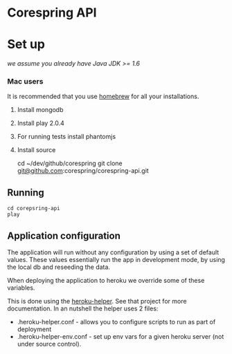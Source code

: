 Corespring API
==============

# Set up
*we assume you already have Java JDK >= 1.6*

### Mac users
It is recommended that you use [homebrew](http://mxcl.github.io/homebrew/) for all your installations.

1. Install mongodb
2. Install play 2.0.4
3. For running tests install phantomjs
4. Install source

    cd ~/dev/github/corespring
    git clone git@github.com:corespring/corespring-api.git

## Running

    cd corepsring-api
    play

## Application configuration

The application will run without any configuration by using a set of default values.
These values essentially run the app in development mode, by using the local db
and reseeding the data.

When deploying the application to heroku we override some of these variables.

This is done using the [heroku-helper](https://github.com/corespring/heroku-helper).
See that project for more documentation. In an nutshell the helper uses 2 files:

* .heroku-helper.conf - allows you to configure scripts to run as part of deployment
* .heroku-helper-env.conf - set up env vars for a given heroku server (not under source control).
